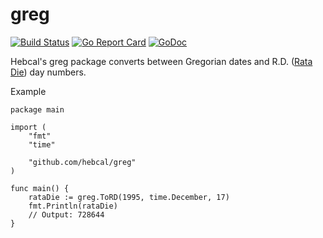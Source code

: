 # greg

[![Build Status](https://github.com/hebcal/greg/actions/workflows/go.yml/badge.svg)](https://github.com/hebcal/greg/actions/workflows/go.yml)
[![Go Report Card](https://goreportcard.com/badge/github.com/hebcal/greg)](https://goreportcard.com/report/github.com/hebcal/greg)
[![GoDoc](https://pkg.go.dev/badge/github.com/hebcal/greg?status.svg)](https://pkg.go.dev/github.com/hebcal/greg)

Hebcal's greg package converts between Gregorian dates
and R.D. ([Rata Die](https://en.wikipedia.org/wiki/Rata_Die))
day numbers.

Example

```golang
package main

import (
	"fmt"
	"time"

	"github.com/hebcal/greg"
)

func main() {
	rataDie := greg.ToRD(1995, time.December, 17)
	fmt.Println(rataDie)
	// Output: 728644
}
```
